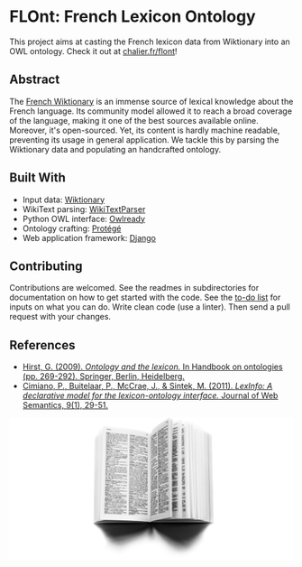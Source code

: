 # FLOnt: French Lexicon Ontology

This project aims at casting the French lexicon data from Wiktionary into an OWL ontology. Check it out at [chalier.fr/flont](https://chalier.fr/flont)!

## Abstract

The [French Wiktionary](https://fr.wiktionary.org/wiki/Wiktionnaire:Page_d%E2%80%99accueil) is an immense source of lexical knowledge about the French language. Its community model allowed it to reach a broad coverage of the language, making it one of the best sources available online. Moreover, it's open-sourced. Yet, its content is hardly machine readable, preventing its usage in general application. We tackle this by parsing the Wiktionary data and populating an handcrafted ontology.

## Built With

- Input data: [Wiktionary](https://www.wiktionary.org/)
- WikiText parsing: [WikiTextParser](https://github.com/5j9/wikitextparser)
- Python OWL interface: [Owlready](https://pythonhosted.org/Owlready/)
- Ontology crafting: [Protégé](https://protege.stanford.edu/)
- Web application framework: [Django](https://www.djangoproject.com/)

## Contributing

Contributions are welcomed. See the readmes in subdirectories for documentation on how to get started with the code. See the [to-do list](TODO.md) for inputs on what you can do. Write clean code (use a linter). Then send a pull request with your changes.

## References

- [Hirst, G. (2009). *Ontology and the lexicon.* In Handbook on ontologies (pp. 269-292). Springer, Berlin, Heidelberg.](https://link.springer.com/chapter/10.1007/978-3-540-92673-3_12)
- [Cimiano, P., Buitelaar, P., McCrae, J., & Sintek, M. (2011). *LexInfo: A declarative model for the lexicon-ontology interface.* Journal of Web Semantics, 9(1), 29-51.](https://www.sciencedirect.com/science/article/pii/S1570826810000892)

![](webapp/flont/static/flont/img/banner_dict_1600_800.jpg)
